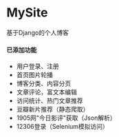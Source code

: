 # MySite
基于Django的个人博客

#### 已添加功能
* 用户登录、注册
* 首页图片轮播
* 博客分类、内容分页
* 文章评论，富文本编辑
* 访问统计、热门文章推荐
* 豆瓣新片推荐（静态爬取）
* 1905网"今日影评"获取（Json解析）
* 12306登录（Selenium模拟访问）
